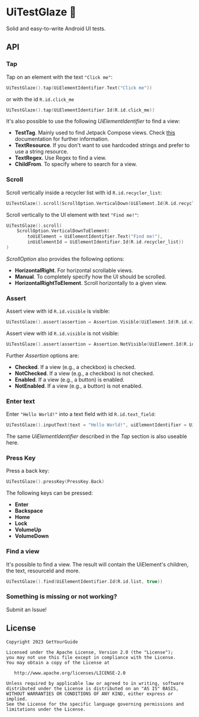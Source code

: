 # UiTestGlaze 🍰
Solid and easy-to-write Android UI tests.

## API

### Tap
Tap on an element with the text `"Click me"`:

```kotlin
UiTestGlaze().tap(UiElementIdentifier.Text("Click me"))
```

or with the id `R.id.click_me`

```kotlin
UiTestGlaze().tap(UiElementIdentifier.Id(R.id.click_me))
```
It's also possible to use the following *UiElementIdentifier* to find a view:

- **TestTag**. Mainly used to find Jetpack Compose views. Check [this](https://developer.android.com/jetpack/compose/testing#uiautomator-interop) documentation for further information.
- **TextResource**. If you don't want to use hardcoded strings and prefer to use a string resource.
- **TextRegex**. Use Regex to find a view.
- **ChildFrom**. To specify where to search for a view.

### Scroll
Scroll vertically inside a recycler list with id `R.id.recycler_list`:

```kotlin
UiTestGlaze().scroll(ScrollOption.VerticalDown(UiElement.Id(R.id.recycler_list)))
```

Scroll vertically to the UI element with text `"Find me!"`:

```kotlin
UiTestGlaze().scroll(
	ScrollOption.VerticalDownToElement(
		toUiElement = UiElementIdentifier.Text("Find me!"),
		inUiElementId = UiElementIdentifier.Id(R.id.recycler_list))
)
```

*ScrollOption* also provides the following options:

- **HorizontalRight**. For horizontal scrollable views.
- **Manual**. To completely specify how the UI should be scrolled.
- **HorizontalRightToElement**. Scroll horizontally to a given view.

### Assert
Assert view with id `R.id.visible` is visible:

```kotlin
UiTestGlaze().assert(assertion = Assertion.Visible(UiElement.Id(R.id.visible)), optional = false)
```

Assert view with id `R.id.visible` is not visible:

```kotlin
UiTestGlaze().assert(assertion = Assertion.NotVisible(UiElement.Id(R.id.visible)), optional = false)
```

Further *Assertion* options are:

- **Checked**. If a view (e.g., a checkbox) is checked.
- **NotChecked**. If a view (e.g., a checkbox) is not checked. 
- **Enabled**. If a view (e.g., a button) is enabled.
- **NotEnabled**. If a view (e.g., a button) is not enabled.

### Enter text
Enter `"Hello World!"` into a text field with id `R.id.text_field`:

```kotlin
UiTestGlaze().inputText(text = "Hello World!", uiElementIdentifier = UiElementIdentifier.Id(R.id.text_field))
```
The same *UiElementIdentifier* described in the *Tap* section is also useable here.

### Press Key
Press a back key:

```kotlin
UiTestGlaze().pressKey(PressKey.Back)
```
The following keys can be pressed:

- **Enter**
- **Backspace**
- **Home**
- **Lock**
- **VolumeUp**
- **VolumeDown**

### Find a view
It's possible to find a view. The result will contain the UiElement's children, the text, resourceId and more.

```kotlin
UiTestGlaze().find(UiElementIdentifier.Id(R.id.list, true))
```

### Something is missing or not working?
Submit an Issue!

## License

```
Copyright 2023 GetYourGuide

Licensed under the Apache License, Version 2.0 (the "License");
you may not use this file except in compliance with the License.
You may obtain a copy of the License at

   http://www.apache.org/licenses/LICENSE-2.0

Unless required by applicable law or agreed to in writing, software
distributed under the License is distributed on an "AS IS" BASIS,
WITHOUT WARRANTIES OR CONDITIONS OF ANY KIND, either express or implied.
See the License for the specific language governing permissions and
limitations under the License.
```

